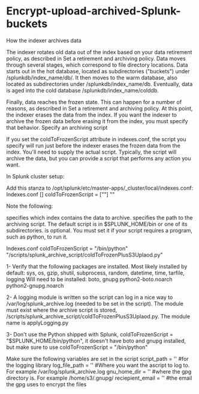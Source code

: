 # Encrypt-upload-archived-Splunk-buckets

How the indexer archives data


The indexer rotates old data out of the index based on your data retirement policy, as described in Set a retirement and archiving policy. Data moves through several stages, which correspond to file directory locations. Data starts out in the hot database, located as subdirectories ("buckets") under /splunkdb/index_name/db/. It then moves to the warm database, also located as subdirectories under /splunkdb/index_name/db. Eventually, data is aged into the cold database /splunkdb/index_name/colddb.


Finally, data reaches the frozen state. This can happen for a number of reasons, as described in Set a retirement and archiving policy. At this point, the indexer erases the data from the index. If you want the indexer to archive the frozen data before erasing it from the index, you must specify that behavior.
Specify an archiving script


If you set the coldToFrozenScript attribute in indexes.conf, the script you specify will run just before the indexer erases the frozen data from the index.
You'll need to supply the actual script. Typically, the script will archive the data, but you can provide a script that performs any action you want.

In Splunk cluster setup:

Add this stanza to /opt/splunk/etc/master-apps/_cluster/local/indexes.conf:
Indexes.conf
[<index>]
coldToFrozenScript = ["<path to program that runs script>"] "<path to script>"


Note the following:

<index> specifies which index contains the data to archive.
<path to script> specifies the path to the archiving script. The default script is in $SPLUNK_HOME/bin or one of its subdirectories.
<path to program that runs script> is optional. You must set it if your script requires a program, such as python, to run it.


Indexes.conf
coldToFrozenScript = "/bin/python" "/scripts/splunk_archive_script/coldToFrozenPlusS3Uplaod.py"
 
 1- Verify that the following packages are installed.
    Most likely installed by default: sys, os, gzip, shutil, subprocess, random, datetime, time, tarfile, logging
    Will need to be installed: boto, gnupg
    python2-boto.noarch
    python2-gnupg.noarch

 2- A logging module is written so the script can log in a nice way to /var/log/splunk_archive.log (needed to be set in the script). The module must exist where the archive script is stored, /scripts/splunk_archive_script/coldToFrozenPlusS3Uplaod.py.
    The module name is applyLogging.py

 3- Don't use the Python shipped with Splunk, coldToFrozenScript = "$SPLUNK_HOME/bin/python", it doesn't have boto and gnupg installed, but make sure to use coldToFrozenScript = "/bin/python"

Make sure the following variables are set in the script
script_path = '' #for the logging library
log_file_path = '' #Where you want the ascript to log to. For example /var/log/splunk_archive.log
gnu_home_dir = '' #where the gpg directory is. For example /home/s3/.gnupg/
reciepient_email = '' #the email the gpg uses to encrypt the files

